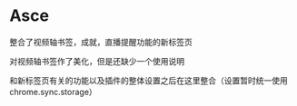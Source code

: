 # Asce
整合了视频轴书签，成就，直播提醒功能的新标签页

对视频轴书签作了美化，但是还缺少一个使用说明

和新标签页有关的功能以及插件的整体设置之后在这里整合（设置暂时统一使用chrome.sync.storage）